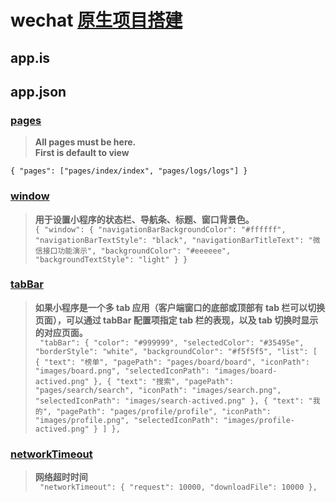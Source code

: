 # wechat [原生项目搭建](https://github.com/zce/weapp-boilerplate)
## app.is
## app.json
### [pages](https://developers.weixin.qq.com/miniprogram/dev/framework/config.html#pages)  
>**All pages must be here.**  
>**First is default to view**  
``` javascipt
{ "pages": ["pages/index/index", "pages/logs/logs"] }
```
### [window](https://developers.weixin.qq.com/miniprogram/dev/framework/config.html#window) 
  >**用于设置小程序的状态栏、导航条、标题、窗口背景色。**  
   >`{
  "window": {
    "navigationBarBackgroundColor": "#ffffff",
    "navigationBarTextStyle": "black",
    "navigationBarTitleText": "微信接口功能演示",
    "backgroundColor": "#eeeeee",
    "backgroundTextStyle": "light"
  }
}`
### [tabBar](https://developers.weixin.qq.com/miniprogram/dev/framework/config.html#tabBar) 
>**如果小程序是一个多 tab 应用（客户端窗口的底部或顶部有 tab 栏可以切换页面），可以通过 tabBar 配置项指定 tab 栏的表现，以及 tab 切换时显示的对应页面。**  
>` "tabBar": {
    "color": "#999999",
    "selectedColor": "#35495e",
    "borderStyle": "white",
    "backgroundColor": "#f5f5f5",
    "list": [
      {
        "text": "榜单",
        "pagePath": "pages/board/board",
        "iconPath": "images/board.png",
        "selectedIconPath": "images/board-actived.png"
      },
      {
        "text": "搜索",
        "pagePath": "pages/search/search",
        "iconPath": "images/search.png",
        "selectedIconPath": "images/search-actived.png"
      },
      {
        "text": "我的",
        "pagePath": "pages/profile/profile",
        "iconPath": "images/profile.png",
        "selectedIconPath": "images/profile-actived.png"
      }
    ]
  },`
  ### [networkTimeout](https://developers.weixin.qq.com/miniprogram/dev/framework/config.html#networkTimeout) 
  >**网络超时时间**  
>` "networkTimeout": {
   "request": 10000,
   "downloadFile": 10000
  },`


